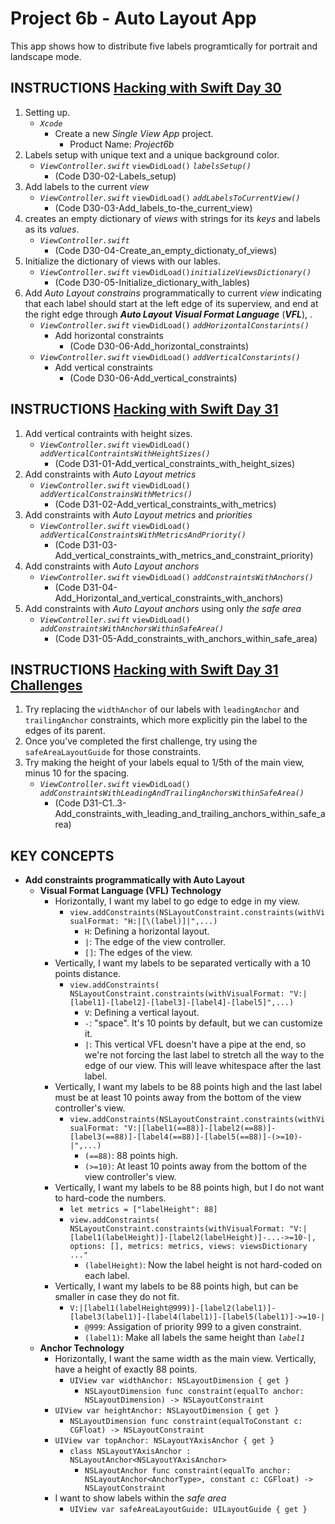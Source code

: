 # Project 6b - Auto Layout App

This app shows how to distribute five labels programtically for portrait and landscape mode.

## INSTRUCTIONS [Hacking with Swift Day 30](https://www.hackingwithswift.com/read/6/3/auto-layout-in-code-addconstraints-with-visual-format-language)

1. Setting up.
   - _`Xcode`_
     - Create a new _Single View App_ project.
       - Product Name: _Project6b_
2. Labels setup with unique text and a unique background color.
   - _`ViewController.swift`_ `viewDidLoad()` _`labelsSetup()`_
     - (Code D30-02-Labels_setup)
3. Add labels to the current _view_
   - _`ViewController.swift`_ `viewDidLoad()` _`addLabelsToCurrentView()`_
     - (Code D30-03-Add_labels_to-the_current_view)
4. creates an empty dictionary of _views_ with strings for its _keys_ and labels as its _values_.
   - _`ViewController.swift`_
     - (Code D30-04-Create_an_empty_dictionaty_of_views)
5. Initialize the dictionary of views with our lables.
   - _`ViewController.swift`_ `viewDidLoad()`_`initializeViewsDictionary()`_
       - (Code D30-05-Initialize_dictionary_with_lables)
6. Add _Auto Layout constrains_ programmatically to current _view_ indicating that each label should start at the left edge of its superview, and end at the right edge through **_Auto Layout Visual Format Language_** (**_VFL_**), .
   - _`ViewController.swift`_ `viewDidLoad()` _`addHorizontalConstarints()`_
       - Add horizontal constraints
         - (Code D30-06-Add_horizontal_constraints)
   - _`ViewController.swift`_ `viewDidLoad()` _`addVerticalConstarints()`_
       - Add vertical constraints
         - (Code D30-06-Add_vertical_constraints)

## INSTRUCTIONS [Hacking with Swift Day 31](https://www.hackingwithswift.com/100/31)

1. Add vertical contraints with height sizes.
   - _`ViewController.swift`_ `viewDidLoad()` _`addVerticalContraintsWithHeightSizes()`_
     - (Code D31-01-Add_vertical_constraints_with_height_sizes)
2. Add constraints with _Auto Layout metrics_
   - _`ViewController.swift`_ `viewDidLoad()` _`addVerticalConstrainsWithMetrics()`_
     - (Code D31-02-Add_vertical_constraints_with_metrics)
3. Add constraints with _Auto Layout metrics_ and _priorities_
   - _`ViewController.swift`_ `viewDidLoad()` _`addVerticalConstraintsWithMetricsAndPriority()`_
     - (Code D31-03-Add_vertical_constraints_with_metrics_and_constraint_priority)
4. Add constraints with _Auto Layout anchors_
   - _`ViewController.swift`_ `viewDidLoad()` _`addConstraintsWithAnchors()`_
     - (Code D31-04-Add_Horizontal_and_vertical_constraints_with_anchors)
5. Add constraints with _Auto Layout anchors_ using only _the safe area_
   - _`ViewController.swift`_ `viewDidLoad()` _`addConstraintsWithAnchorsWithinSafeArea()`_
     - (Code D31-05-Add_constraints_with_anchors_within_safe_area)

## INSTRUCTIONS [Hacking with Swift Day 31 Challenges](https://www.hackingwithswift.com/read/6/6/wrap-up)

1. Try replacing the `widthAnchor` of our labels with `leadingAnchor` and `trailingAnchor` constraints, which more explicitly pin the label to the edges of its parent.
2. Once you’ve completed the first challenge, try using the `safeAreaLayoutGuide` for those constraints.
3. Try making the height of your labels equal to 1/5th of the main view, minus 10 for the spacing.
   - _`ViewController.swift`_ `viewDidLoad()` _`addConstraintsWithLeadingAndTrailingAnchorsWithinSafeArea()`_
     - (Code D31-C1..3-Add_constraints_with_leading_and_trailing_anchors_within_safe_area)

## KEY CONCEPTS

- **Add constraints programmatically with Auto Layout**
  - **Visual Format Language (VFL) Technology** 
    - Horizontally, I want my label to go edge to edge in my view.
      - `view.addConstraints(NSLayoutConstraint.constraints(withVisualFormat: "H:|[\(label)]|",...)`
        - `H`: Defining a horizontal layout.
        - `|`: The edge of the view controller.
        - `[]`: The edges of the view.
    - Vertically, I want my labels to be separated vertically with a 10 points distance.
      - `view.addConstraints( NSLayoutConstraint.constraints(withVisualFormat: "V:|[label1]-[label2]-[label3]-[label4]-[label5]",...)`
        - `V`: Defining a vertical layout.
        - _`-`_: "space". It's 10 points by default, but we can customize it.
        - `|`: This vertical VFL doesn't have a pipe at the end, so we're not forcing the last label to stretch all the way to the edge of our view. This will leave whitespace after the last label.
    - Vertically, I want my labels to be 88 points high and the last label must be at least 10 points away from the bottom of the view controller's view.
      - `view.addConstraints(NSLayoutConstraint.constraints(withVisualFormat: "V:|[label1(==88)]-[label2(==88)]-[label3(==88)]-[label4(==88)]-[label5(==88)]-(>=10)-|",...)`
        - `(==88)`: 88 points high.
        - `(>=10)`: At least 10 points away from the bottom of the view controller's view.
    - Vertically, I want my labels to be 88 points high, but I do not want to hard-code the numbers.
      - `let metrics = ["labelHeight": 88]`
      - `view.addConstraints( NSLayoutConstraint.constraints(withVisualFormat: "V:|[label1(labelHeight)]-[label2(labelHeight)]-...->=10-|, options: [], metrics: metrics, views: viewsDictionary ..."`
        - `(labelHeight)`: Now the label height is not hard-coded on each label.
    - Vertically, I want my labels to be 88 points high, but can be smaller in case they do not fit.
      - `V:|[label1(labelHeight@999)]-[label2(label1)]-[label3(label1)]-[label4(label1)]-[label5(label1)]->=10-|`
        - `@999`: Assigation of priority 999 to a given constraint.
        - `(label1)`: Make all labels the same height than _`label1`_
  - **Anchor Technology**
    - Horizontally, I want the same width as the main view. Vertically, have a height of exactly 88 points.
      - `UIView var widthAnchor: NSLayoutDimension { get }`
        - `NSLayoutDimension func constraint(equalTo anchor: NSLayoutDimension) -> NSLayoutConstraint`
    - `UIView var heightAnchor: NSLayoutDimension { get }`
      - `NSLayoutDimension func constraint(equalToConstant c: CGFloat) -> NSLayoutConstraint`
    - `UIView var topAnchor: NSLayoutYAxisAnchor { get }`
      - `class NSLayoutYAxisAnchor : NSLayoutAnchor<NSLayoutYAxisAnchor>`
        - `NSLayoutAnchor func constraint(equalTo anchor: NSLayoutAnchor<AnchorType>, constant c: CGFloat) -> NSLayoutConstraint`
    - I want to show labels within the _safe area_
      - `UIView var safeAreaLayoutGuide: UILayoutGuide { get }`
